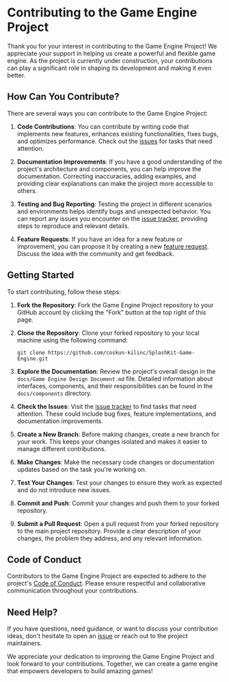 # Contributing to the Game Engine Project

Thank you for your interest in contributing to the Game Engine Project! We appreciate your support
in helping us create a powerful and flexible game engine. As the project is currently under
construction, your contributions can play a significant role in shaping its development and making
it even better.

## How Can You Contribute?

There are several ways you can contribute to the Game Engine Project:

1. **Code Contributions**: You can contribute by writing code that implements new features, enhances
   existing functionalities, fixes bugs, and optimizes performance. Check out the
   [issues](https://github.com/coskun-kilinc/SplashKit-Game-Engine/issues) for tasks that need
   attention.

2. **Documentation Improvements**: If you have a good understanding of the project's architecture
   and components, you can help improve the documentation. Correcting inaccuracies, adding examples,
   and providing clear explanations can make the project more accessible to others.

3. **Testing and Bug Reporting**: Testing the project in different scenarios and environments helps
   identify bugs and unexpected behavior. You can report any issues you encounter on the
   [issue tracker](https://github.com/coskun-kilinc/SplashKit-Game-Engine/issues), providing steps
   to reproduce and relevant details.

4. **Feature Requests**: If you have an idea for a new feature or improvement, you can propose it by
   creating a new
   [feature request](https://github.com/coskun-kilinc/SplashKit-Game-Engine/issues/new?template=feature_request.md).
   Discuss the idea with the community and get feedback.

## Getting Started

To start contributing, follow these steps:

1. **Fork the Repository**: Fork the Game Engine Project repository to your GitHub account by
   clicking the "Fork" button at the top right of this page.

2. **Clone the Repository**: Clone your forked repository to your local machine using the following
   command:

    ```
    git clone https://github.com/coskun-kilinc/SplashKit-Game-Engine.git
    ```

3. **Explore the Documentation**: Review the project's overall design in the
   `docs/Game Engine Design Document.md` file. Detailed information about interfaces, components,
   and their responsibilities can be found in the `docs/components` directory.

4. **Check the Issues**: Visit the
   [issue tracker](https://github.com/coskun-kilinc/SplashKit-Game-Engine/issues) to find tasks that
   need attention. These could include bug fixes, feature implementations, and documentation
   improvements.

5. **Create a New Branch**: Before making changes, create a new branch for your work. This keeps
   your changes isolated and makes it easier to manage different contributions.

6. **Make Changes**: Make the necessary code changes or documentation updates based on the task
   you're working on.

7. **Test Your Changes**: Test your changes to ensure they work as expected and do not introduce new
   issues.

8. **Commit and Push**: Commit your changes and push them to your forked repository.

9. **Submit a Pull Request**: Open a pull request from your forked repository to the main project
   repository. Provide a clear description of your changes, the problem they address, and any
   relevant information.

## Code of Conduct

Contributors to the Game Engine Project are expected to adhere to the project's
[Code of Conduct](CODE_OF_CONDUCT.md). Please ensure respectful and collaborative communication
throughout your contributions.

## Need Help?

If you have questions, need guidance, or want to discuss your contribution ideas, don't hesitate to
open an [issue](https://github.com/coskun-kilinc/SplashKit-Game-Engine/issues) or reach out to the
project maintainers.

We appreciate your dedication to improving the Game Engine Project and look forward to your
contributions. Together, we can create a game engine that empowers developers to build amazing
games!
